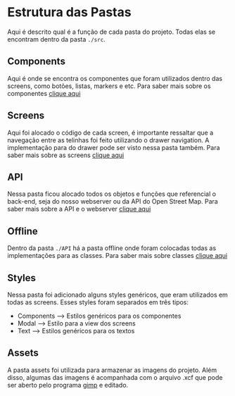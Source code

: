 # Estrutura das Pastas

Aqui é descrito qual é a função de cada pasta do projeto. Todas elas se encontram dentro da pasta `./src`.

## Components

Aqui é onde se encontra os componentes que foram utilizados dentro das screens, como botões, listas, markers e etc. Para saber mais sobre os componentes [clique aqui](/Componentes/)

## Screens

Aqui foi alocado o código de cada screen, é importante ressaltar que a navegação entre as telinhas foi feito utilizando o drawer navigation. A implementação para do drawer pode ser visto nessa pasta também. Para saber mais sobre as screens [clique aqui](/Estrutura/screens.md)

## API

Nessa pasta ficou alocado todos os objetos e funções que referencial o back-end, seja do nosso webserver ou da API do Open Street Map. Para saber mais sobre a API e o webserver [clique aqui](/Webserver/)

## Offline 

Dentro da pasta `./API` há a pasta offline onde foram colocadas todas as implementações para as classes. Para saber mais sobre classes [clique aqui](/Classes/README.md)

## Styles

Nessa pasta foi adicionado alguns styles genéricos, que eram utilizados em todas as screens. Esses styles foram separados em três tipos:

 - Components --> Estilos genéricos para os componentes
 - Modal --> Estilo para a view dos screens
 - Text --> Estilos genéricos  para os textos 

## Assets

A pasta assets foi utilizada para armazenar as imagens do projeto. Além disso, algumas das imagens é acompanhada com o arquivo .xcf que pode ser aberto pelo programa [gimp](https://www.gimp.org/) e editado.
